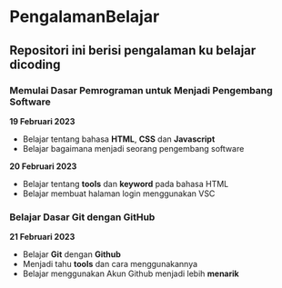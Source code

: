 # PengalamanBelajar
## Repositori ini berisi pengalaman ku belajar dicoding

### Memulai Dasar Pemrograman untuk Menjadi Pengembang Software
**19 Februari 2023**
- Belajar tentang bahasa **HTML**, **CSS** dan **Javascript**
- Belajar bagaimana menjadi seorang pengembang software

**20 Februari 2023**
- Belajar tentang **tools** dan **keyword** pada bahasa HTML 
- Belajar membuat halaman login menggunakan VSC

### Belajar Dasar Git dengan GitHub
**21 Februari 2023**
- Belajar **Git** dengan **Github**
- Menjadi tahu **tools** dan cara menggunakannya
- Belajar menggunakan Akun Github menjadi lebih **menarik**
